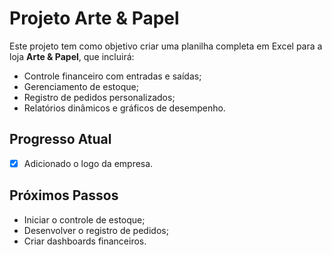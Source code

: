 # Projeto Arte & Papel
Este projeto tem como objetivo criar uma planilha completa em Excel para a loja **Arte & Papel**, que incluirá:
- Controle financeiro com entradas e saídas;
- Gerenciamento de estoque;
- Registro de pedidos personalizados;
- Relatórios dinâmicos e gráficos de desempenho.

## Progresso Atual
- [x] Adicionado o logo da empresa.

## Próximos Passos
- Iniciar o controle de estoque;
- Desenvolver o registro de pedidos;
- Criar dashboards financeiros.
